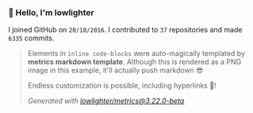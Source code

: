### 👋 Hello, I'm lowlighter

I joined GitHub on `20/10/2016`.
I contributed to `37` repositories and made `6335` commits.

> Elements in `inline code-blocks` were auto-magically templated by **metrics markdown template**.
> Although this is rendered as a PNG image in this example, it'll actually push markdown 😎
>
> Endless customization is possible, including hyperlinks 🎉!
>
> *Generated with [lowlighter/metrics@3.22.0-beta](https://github.com/lowlighter/metrics)*
